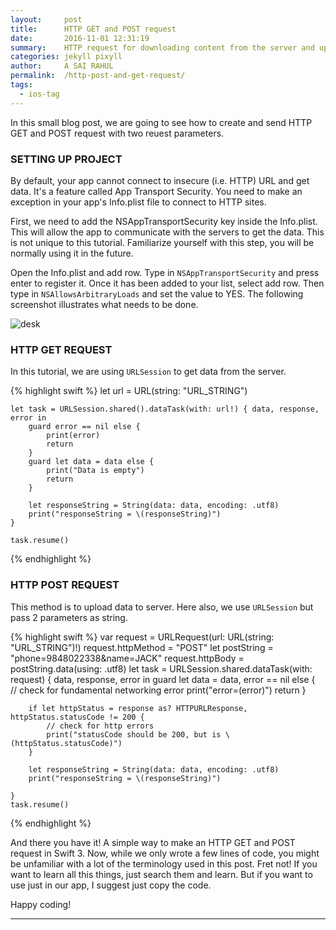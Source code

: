 ```yaml
---
layout:     post
title:      HTTP GET and POST request
date:       2016-11-01 12:31:19
summary:    HTTP request for downloading content from the server and uploading data to the server.
categories: jekyll pixyll
author:     A SAI RAHUL
permalink:  /http-post-and-get-request/
tags:
  - ios-tag
---
```


In this small blog post, we are going to see how to create and send HTTP GET and POST request with two reuest parameters.

### SETTING UP PROJECT

By default, your app cannot connect to insecure (i.e. HTTP) URL and get data. It's a feature called App Transport Security. You need to make an exception in your app's Info.plist file to connect to HTTP sites.

First, we need to add the NSAppTransportSecurity key inside the Info.plist. This will allow the app to communicate with the servers to get the data. This is not unique to this tutorial. Familiarize yourself with this step, you will be normally using it in the future.

Open the Info.plist and add row. Type in `NSAppTransportSecurity` and press enter to register it. Once it has been added to your list, select add row. Then type in `NSAllowsArbitraryLoads` and set the value to YES.  The following screenshot illustrates what needs to be done.

![desk](https://rawgit.com/blogofcode/blogofcode.github.io/master/images/http-post-and-get-request/Swift-tutorial.png)

### HTTP GET REQUEST

In this tutorial, we are using `URLSession` to get data from the server.

{% highlight swift %}
    let url = URL(string: "URL_STRING")

    let task = URLSession.shared().dataTask(with: url!) { data, response, error in
        guard error == nil else {
            print(error)
            return
        }
        guard let data = data else {
            print("Data is empty")
            return
        }

        let responseString = String(data: data, encoding: .utf8)
        print("responseString = \(responseString)")
    }

    task.resume()
{% endhighlight %}

### HTTP POST REQUEST

This method is to upload data to server.
Here also, we use `URLSession` but pass 2 parameters as string.

{% highlight swift %}
    var request = URLRequest(url: URL(string: "URL_STRING")!)
    request.httpMethod = "POST"
    let postString = "phone=9848022338&name=JACK"
    request.httpBody = postString.data(using: .utf8)
    let task = URLSession.shared.dataTask(with: request) { data, response, error in
        guard let data = data, error == nil else {                                                 
        // check for fundamental networking error
            print("error=\(error)")
            return
        }
        
        if let httpStatus = response as? HTTPURLResponse, httpStatus.statusCode != 200 {           
            // check for http errors
            print("statusCode should be 200, but is \(httpStatus.statusCode)")
        }
        
        let responseString = String(data: data, encoding: .utf8)
        print("responseString = \(responseString)")

    }
    task.resume()
{% endhighlight %}

And there you have it! A simple way to make an HTTP GET and POST request in Swift 3. Now, while we only wrote a few lines of code, you might be unfamiliar with a lot of the terminology used in this post. Fret not! If you want to learn all this things, just search them and learn. But if you want to use just in our app, I suggest just copy the code.

Happy coding!


---